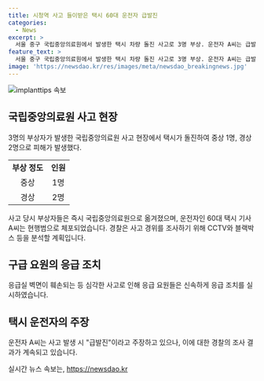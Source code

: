 ```yaml
---
title: 시청역 사고 들이받은 택시 60대 운전자 급발진
categories:
  - News
excerpt: >
  서울 중구 국립중앙의료원에서 발생한 택시 차량 돌진 사고로 3명 부상. 운전자 A씨는 급발진 주장하며 구급차, 병원 벽면, 다른 차량 3대와 충돌. A씨는 경찰에 체포됐고 음주는 아니었음. CCTV와 블랙박스로 사고 경위 조사 중. 부상자는 중상 1명, 경상 2명으로 생명에 지장은 없는 것으로 전해져 경찰은 사고 경위를 자세히 조사할 예정이다.
feature_text: >
  서울 중구 국립중앙의료원에서 발생한 택시 차량 돌진 사고로 3명 부상. 운전자 A씨는 급발진 주장하며 구급차, 병원 벽면, 다른 차량 3대와 충돌. A씨는 경찰에 체포됐고 음주는 아니었음. CCTV와 블랙박스로 사고 경위 조사 중. 부상자는 중상 1명, 경상 2명으로 생명에 지장은 없는 것으로 전해져 경찰은 사고 경위를 자세히 조사할 예정이다.
image: 'https://newsdao.kr/res/images/meta/newsdao_breakingnews.jpg'
---
```


<p><img src="https://newsdao.kr/res/images/meta/newsdao_breakingnews.jpg" alt="implanttips 속보" /></p>

<h2 data-ke-size="size26">국립중앙의료원 사고 현장</h2>

<p data-ke-size="size16">3명의 부상자가 발생한 국립중앙의료원 사고 현장에서 택시가 돌진하여 중상 1명, 경상 2명으로 피해가 발생했다.</p>

<table>
  <tbody>
    <tr>
      <td style="text-align: center; height: 17px;"><b>부상 정도</b></td>
      <td style="text-align: center; height: 17px;"><b>인원</b></td>
    </tr>
    <tr>
      <td style="text-align: center; height: 17px;">중상</td>
      <td style="text-align: center; height: 17px;">1명</td>
    </tr>
    <tr>
      <td style="text-align: center; height: 17px;">경상</td>
      <td style="text-align: center; height: 17px;">2명</td>
    </tr>
  </tbody>
</table>

<p data-ke-size="size16">사고 당시 부상자들은 즉시 국립중앙의료원으로 옮겨졌으며, 운전자인 60대 택시 기사 A씨는 현행범으로 체포되었습니다. 경찰은 사고 경위를 조사하기 위해 CCTV와 블랙박스 등을 분석할 계획입니다.</p>

<h2 data-ke-size="size26">구급 요원의 응급 조치</h2>

<p data-ke-size="size16">응급실 벽면이 훼손되는 등 심각한 사고로 인해 응급 요원들은 신속하게 응급 조치를 실시하였습니다.</p>

<h2 data-ke-size="size26">택시 운전자의 주장</h2>

<p data-ke-size="size16">운전자 A씨는 사고 발생 시 "급발진"이라고 주장하고 있으나, 이에 대한 경찰의 조사 결과가 계속되고 있습니다.</p>
실시간 뉴스 속보는, <a href="https://newsdao.kr" rel="dofollow">https://newsdao.kr</a>


